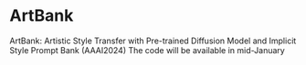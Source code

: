 # ArtBank
ArtBank: Artistic Style Transfer with Pre-trained Diffusion Model and Implicit  Style Prompt Bank (AAAI2024)
The code will be available in mid-January
